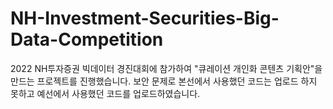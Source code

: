 # NH-Investment-Securities-Big-Data-Competition

2022 NH투자증권 빅데이터 경진대회에 참가하여 "큐레이션 개인화 콘텐츠 기획안"을 만드는 프로젝트를 진행했습니다.
보안 문제로 본선에서 사용했던 코드는 업로드 하지 못하고 예선에서 사용했던 코드를 업로드하였습니다.
